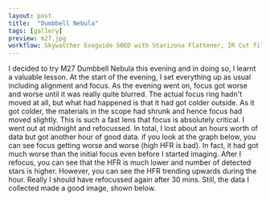 ```yaml
---
layout: post
title:  "Dumbbell Nebula"
tags: [gallery]
preview: m27.jpg
workflow: Skywatcher Evoguide 50ED with Starizona Flattener, IR Cut filter, SvBony sv505c, guided ~1hrs of data
---
```

I decided to try M27 Dumbbell Nebula this evening and in doing so, I learnt a valuable lesson. At the start of the evening, I set everything up as usual including alignment and focus. As the evening went on, focus got worse and worse until it was really quite blurred. The actual focus ring hadn't moved at all, but what had happened is that it had got colder outside. As it got colder, the materials in the scope had shrunk and hence focus had moved slightly. This is such a fast lens that focus is absolutely critical. I went out at midnight and refocussed. In total, I lost about an hours worth of data but got another hour of good data. if you look at the graph below, you can see focus getting worse and worse (high HFR is bad). In fact, it had got much worse than the initial focus even before I started imaging. After I refocus, you can see that the HFR is much lower and number of detected stars is higher. However, you can see the HFR trending upwards during the hour. Really I should have refocussed again after 30 mins. Still, the data I collected made a good image, shown below.
